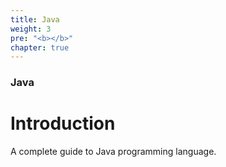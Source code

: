 ```yaml
---
title: Java
weight: 3
pre: "<b></b>"
chapter: true
---
```


### Java

# Introduction

A complete guide to Java programming language.